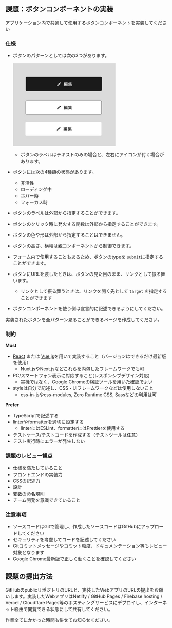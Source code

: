 ## 課題：ボタンコンポーネントの実装

アプリケーション内で共通して使用するボタンコンポーネントを実装してください

### 仕様

- ボタンのパターンとしては次の3つがあります。
    
    ![screenshot01.png](./docs/img/screenshot01.png)
    
    - ボタンのラベルはテキストのみの場合と、左右にアイコンが付く場合があります。
- ボタンには次の4種類の状態があります。
    - 非活性
    - ローディング中
    - ホバー時
    - フォーカス時
- ボタンのラベルは外部から指定することができます。
- ボタンのクリック時に発火する関数は外部から指定することができます。
- ボタンの色や形は外部から指定することはできません。
- ボタンの高さ、横幅は親コンポーネントから制御できます。
- フォーム内で使用することもあるため、ボタンのtypeを `submit`に指定することができます。
- ボタンにURLを渡したときは、ボタンの見た目のまま、リンクとして振る舞います。
    - リンクとして振る舞うときは、リンクを開く先として `target` を指定することができます
- ボタンコンポーネントを使う側は宣言的に記述できるようにしてください。

実装されたボタンを全パターン見ることができるページを作成してください。

### 制約

**Must**

- [React](https://reactjs.org/) または [Vue.js](https://vuejs.org/index.html)を用いて実装すること（バージョンはできるだけ最新版を使用）
    - Nuxt.jsやNext.jsなどこれらを内包したフレームワークでも可
- PC/スマートフォン表示に対応すること(レスポンシブデザイン対応)
    - 実機ではなく、Google Chromeの検証ツールを用いた確認でよい
- styleは自分で記述し、CSS・UIフレームワークなどは使用しないこと
    - css-in-jsやcss-modules, Zero Runtime CSS, Sassなどの利用は可

**Prefer**

- TypeScriptで記述する
- linterやformatterを適切に設定する
    - linterにはESLint、formatterにはPrettierを使用する
- テストケース/テストコードを作成する（テストツールは任意）
- テスト実行時にエラーが発生しない

### 課題のレビュー観点

- 仕様を満たしていること
- フロントエンドの実装力
- CSSの記述力
- 設計
- 変数の命名規則
- チーム開発を意識できていること

### 注意事項

- ソースコードはGitで管理し、作成したソースコードはGitHubにアップロードしてください
- セキュリティを考慮してコードを記述してください
- Gitコミットメッセージやコミット粒度、ドキュメンテーション等もレビュー対象となります
- Google Chrome最新版で正しく動くことを確認してください

## 課題の提出方法

GitHubのpublicリポジトリのURLと、実装したWebアプリのURLの提出をお願いします。実装したWebアプリはNetlify / GitHub Pages / Firebase hosting / Vercel / Cloudflare Pages等のホスティングサービスにデプロイし、インターネット経由で閲覧できる状態にして共有してください。

作業全てにかかった時間も併せてお知らせください。